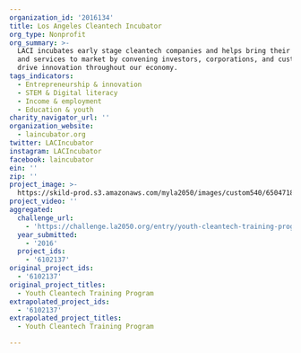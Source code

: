 ```yaml
---
organization_id: '2016134'
title: Los Angeles Cleantech Incubator
org_type: Nonprofit
org_summary: >-
  LACI incubates early stage cleantech companies and helps bring their products
  and services to market by convening investors, corporations, and customers to
  drive innovation throughout our economy.
tags_indicators:
  - Entrepreneurship & innovation
  - STEM & Digital literacy
  - Income & employment
  - Education & youth
charity_navigator_url: ''
organization_website:
  - laincubator.org
twitter: LACIncubator
instagram: LACIncubator
facebook: laincubator
ein: ''
zip: ''
project_image: >-
  https://skild-prod.s3.amazonaws.com/myla2050/images/custom540/6504718986741-team91.jpg
project_video: ''
aggregated:
  challenge_url:
    - 'https://challenge.la2050.org/entry/youth-cleantech-training-program'
  year_submitted:
    - '2016'
  project_ids:
    - '6102137'
original_project_ids:
  - '6102137'
original_project_titles:
  - Youth Cleantech Training Program
extrapolated_project_ids:
  - '6102137'
extrapolated_project_titles:
  - Youth Cleantech Training Program

---
```

